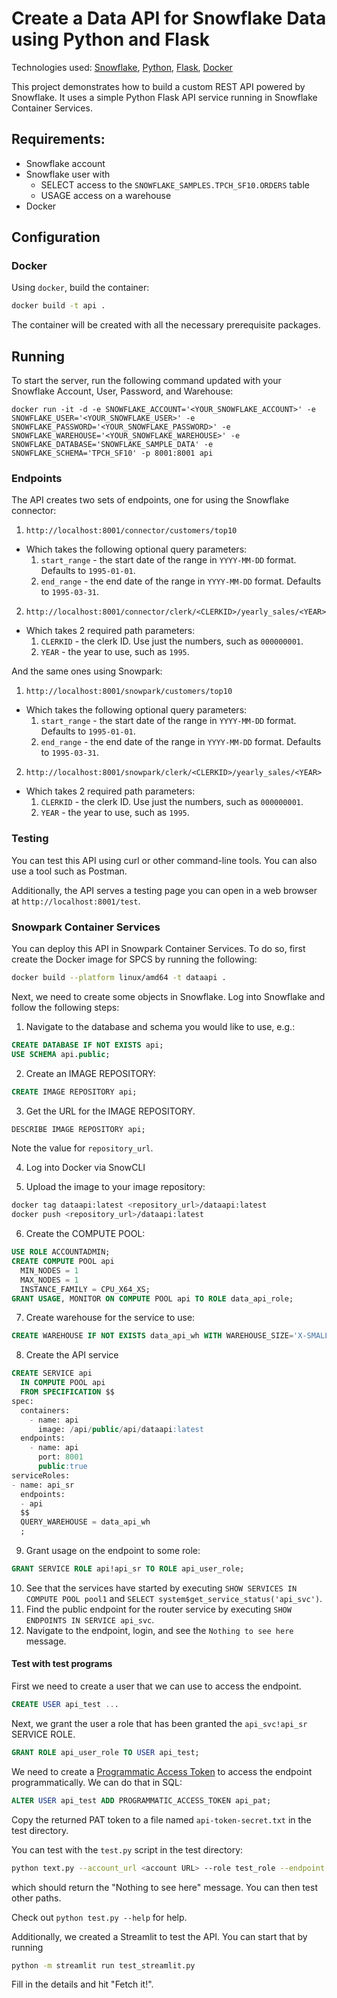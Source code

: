 # Create a Data API for Snowflake Data using Python and Flask
Technologies used: [Snowflake](https://snowflake.com/), [Python](https://www.python.org/), 
[Flask](https://palletsprojects.com/p/flask/), [Docker](https://www.docker.com/)

This project demonstrates how to build a custom REST API powered by Snowflake. 
It uses a simple Python Flask API service running in Snowflake Container Services.

## Requirements:
* Snowflake account
* Snowflake user with
  * SELECT access to the `SNOWFLAKE_SAMPLES.TPCH_SF10.ORDERS` table
  * USAGE access on a warehouse
* Docker

## Configuration
### Docker
Using `docker`, build the container:
```bash
docker build -t api .
```

The container will be created with all the necessary prerequisite packages.

## Running
To start the server, run the following command updated with your Snowflake Account, User, Password, and Warehouse:
```
docker run -it -d -e SNOWFLAKE_ACCOUNT='<YOUR_SNOWFLAKE_ACCOUNT>' -e SNOWFLAKE_USER='<YOUR_SNOWFLAKE_USER>' -e SNOWFLAKE_PASSWORD='<YOUR_SNOWFLAKE_PASSWORD>' -e SNOWFLAKE_WAREHOUSE='<YOUR_SNOWFLAKE_WAREHOUSE>' -e SNOWFLAKE_DATABASE='SNOWFLAKE_SAMPLE_DATA' -e SNOWFLAKE_SCHEMA='TPCH_SF10' -p 8001:8001 api
```

### Endpoints
The API creates two sets of endpoints, one for using the Snowflake connector:
1. `http://localhost:8001/connector/customers/top10`
  * Which takes the following optional query parameters:
    1. `start_range` - the start date of the range in `YYYY-MM-DD` format. Defaults to `1995-01-01`.
    1. `end_range` - the end date of the range in `YYYY-MM-DD` format. Defaults to `1995-03-31`.
2. `http://localhost:8001/connector/clerk/<CLERKID>/yearly_sales/<YEAR>`
  * Which takes 2 required path parameters:
    1. `CLERKID` - the clerk ID. Use just the numbers, such as `000000001`.
    2. `YEAR` - the year to use, such as `1995`.

And the same ones using Snowpark:
1. `http://localhost:8001/snowpark/customers/top10`
  * Which takes the following optional query parameters:
    1. `start_range` - the start date of the range in `YYYY-MM-DD` format. Defaults to `1995-01-01`.
    1. `end_range` - the end date of the range in `YYYY-MM-DD` format. Defaults to `1995-03-31`.
2. `http://localhost:8001/snowpark/clerk/<CLERKID>/yearly_sales/<YEAR>`
  * Which takes 2 required path parameters:
    1. `CLERKID` - the clerk ID. Use just the numbers, such as `000000001`.
    2. `YEAR` - the year to use, such as `1995`.

### Testing
You can test this API using curl or other command-line tools. You can also use a tool such as
Postman.

Additionally, the API serves a testing page you can open in a web browser at `http://localhost:8001/test`.

### Snowpark Container Services
You can deploy this API in Snowpark Container Services. To do so, first create
the Docker image for SPCS by running the following:
```bash
docker build --platform linux/amd64 -t dataapi .
```

Next, we need to create some objects in Snowflake. Log into Snowflake and follow
the following steps:
1. Navigate to the database and schema you would like to use, e.g.:
```SQL
CREATE DATABASE IF NOT EXISTS api;
USE SCHEMA api.public;
```

2. Create an IMAGE REPOSITORY:
```SQL
CREATE IMAGE REPOSITORY api;
```

3. Get the URL for the IMAGE REPOSITORY. 
```SQL
DESCRIBE IMAGE REPOSITORY api;
```
Note the value for `repository_url`.

4. Log into Docker via SnowCLI

5. Upload the image to your image repository:
```bash
docker tag dataapi:latest <repository_url>/dataapi:latest
docker push <repository_url>/dataapi:latest
```

6. Create the COMPUTE POOL:
```sql
USE ROLE ACCOUNTADMIN;
CREATE COMPUTE POOL api
  MIN_NODES = 1
  MAX_NODES = 1
  INSTANCE_FAMILY = CPU_X64_XS;
GRANT USAGE, MONITOR ON COMPUTE POOL api TO ROLE data_api_role;
```

7. Create warehouse for the service to use:
```sql
CREATE WAREHOUSE IF NOT EXISTS data_api_wh WITH WAREHOUSE_SIZE='X-SMALL';
```

8. Create the API service
```sql
CREATE SERVICE api
  IN COMPUTE POOL api
  FROM SPECIFICATION $$
spec:
  containers:
    - name: api
      image: /api/public/api/dataapi:latest
  endpoints:
    - name: api
      port: 8001
      public:true
serviceRoles:
- name: api_sr
  endpoints:
  - api
  $$
  QUERY_WAREHOUSE = data_api_wh
  ;
```

9. Grant usage on the endpoint to some role:
```sql
GRANT SERVICE ROLE api!api_sr TO ROLE api_user_role;
```

10. See that the services have started by executing `SHOW SERVICES IN COMPUTE POOL pool1` 
   and `SELECT system$get_service_status('api_svc')`.
11. Find the public endpoint for the router service by executing `SHOW ENDPOINTS IN SERVICE api_svc`.
12. Navigate to the endpoint, login, and see the `Nothing to see here` message.

#### Test with test programs
First we need to create a user that we can use to access the endpoint.
```sql
CREATE USER api_test ...
```

Next, we grant the user a role that has been granted the `api_svc!api_sr` SERVICE ROLE.
```sql
GRANT ROLE api_user_role TO USER api_test;
```

We need to create a [Programmatic Access Token](https://docs.snowflake.com/en/sql-reference/sql/alter-user-add-programmatic-access-token)
to access the endpoint programmatically. We can do that in SQL:
```sql
ALTER USER api_test ADD PROGRAMMATIC_ACCESS_TOKEN api_pat;
```
Copy the returned PAT token to a file named `api-token-secret.txt` in the test directory.

You can test with the `test.py` script in the test directory:
```bash
python text.py --account_url <account URL> --role test_role --endpoint https://<SPCS endpoint>/
```
which should return the "Nothing to see here" message. You can then test other paths.

Check out `python test.py --help` for help.

Additionally, we created a Streamlit to test the API. You can start that by running
```bash
python -m streamlit run test_streamlit.py
```
Fill in the details and hit "Fetch it!".
